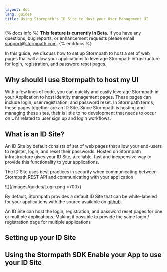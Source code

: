 ```yaml
---
layout: doc
lang: guides
title: Using Stormpath's ID Site to Host your User Management UI
---
```


{% docs info %}
  **This feature is currently in Beta.**  If you have any questions, bug reports, or enhancement requests please email support@stormpath.com. 
{% enddocs %}

In this guide, we discuss how to set up Stormpath to host a set of web pages that will allow your applications to leverage Stormpath infrastructure for login, registration, and password reset pages.

## Why should I use Stormpath to host my UI

With a few lines of code, you can quickly and easily leverage Stormpath in your Application to host identity management pages.  These pages can include login, user registration, and password reset.  In Stormpath terms, these pages together are an ID Site.  Since Stormpath is hosting and managing these sites, their is little to no development that needs to occur on UI's related to user sign up and login workflows.

## What is an ID Site?

An ID Site by default consists of set of web pages that allow your end-users to register, login, and reset their passwords.  Hosted on Stormpath infrastructure gives your ID Site, a reliable, fast and inexpensive way to provide this functionality to your applications.

The ID Site uses best practices in security when communicating between Stormpath REST API and communicating with your application

![](/images/guides/Login.png =700x)

By default, Stormpath provides a default ID Site that can be white-labeled for your applications with the source available on [github]().  

An ID Site can host the login, registration, and password reset pages for one or multiple applications.  Making it possible to provide the same login / registration page for multiple applications

## Setting up your ID Site

## Using the Stormpath SDK Enable your App to use your ID Site




